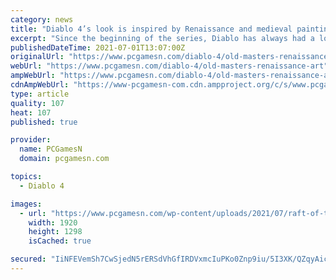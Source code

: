 ```yaml
---
category: news
title: "Diablo 4’s look is inspired by Renaissance and medieval paintings"
excerpt: "Since the beginning of the series, Diablo has always had a look: dark and gothic, even the grainy pixels of the original RPG game exuded a specific mood. It’s seen changes in the quarter century since ..."
publishedDateTime: 2021-07-01T13:07:00Z
originalUrl: "https://www.pcgamesn.com/diablo-4/old-masters-renaissance-art"
webUrl: "https://www.pcgamesn.com/diablo-4/old-masters-renaissance-art"
ampWebUrl: "https://www.pcgamesn.com/diablo-4/old-masters-renaissance-art?amp"
cdnAmpWebUrl: "https://www-pcgamesn-com.cdn.ampproject.org/c/s/www.pcgamesn.com/diablo-4/old-masters-renaissance-art?amp"
type: article
quality: 107
heat: 107
published: true

provider:
  name: PCGamesN
  domain: pcgamesn.com

topics:
  - Diablo 4

images:
  - url: "https://www.pcgamesn.com/wp-content/uploads/2021/07/raft-of-the-medusa.jpg"
    width: 1920
    height: 1298
    isCached: true

secured: "IiNFEVemSh7CwSjedN5rERSdVhGfIRDVxmcIuPKo0Znp9iu/5I3XK/QZqyAic8qXfK+0pmlKihIfLl8qKVxRA0tV46/0Et6ZANffSC3lemianGYd6XgwEajH6Q9xXGV6hy5s+c4tx/S+b64SFOpx4+b5p5qP0y4S4RHCN4IIpm2uEGlcD01mhFEpdsJMAPk5OxWZUljyUtlDM1IIoNlMhWIKZ1L7+ygaCwwxlH54m1HM5HWGqs6jCkbvVrsMChXlfGxBNKO13lc5rIYTtKXEcmaXMtkowfkTVqGdgZasBvaBj0hFcArSvbOQ+v2gxmPjK5U4BVmu1sk12O1u1xpxzsdX2K4JnpdQXQkZzxoF0BQ=;agC4C7L74clAhxCD2eNGUA=="
---
```


